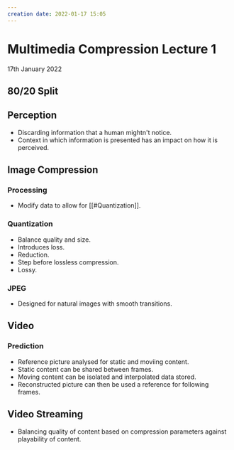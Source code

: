 ```yaml
---
creation date: 2022-01-17 15:05
---
```

#  Multimedia Compression Lecture 1
17th January 2022

## 80/20 Split

## Perception
- Discarding information that a human mightn't notice.
- Context in which information is presented has an impact on how it is perceived.

## Image Compression
### Processing
- Modify data to allow for [[#Quantization]].
### Quantization
- Balance quality and size.
- Introduces loss.
- Reduction.
- Step before lossless compression.
- Lossy.

### JPEG
- Designed for natural images with smooth transitions.

## Video
### Prediction
- Reference picture analysed for static and moviing content.
- Static content can be shared between frames.
- Moving content can be isolated and interpolated data stored.
- Reconstructed picture can then be used a reference for following frames.

## Video Streaming
- Balancing quality of content based on compression parameters against playability of content.